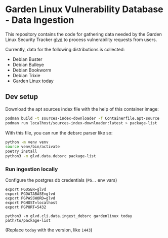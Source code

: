 # Garden Linux Vulnerability Database - Data Ingestion

This repository contains the code for gathering data needed by the Garden Linux Security Tracker [glvd](https://github.com/gardenlinux/glvd) to process vulnerability requests from users.

Currently, data for the following distributions is collected:
* Debian Buster
* Debian Bulleye
* Debian Bookworm
* Debian Trixie
* Garden Linux today

## Dev setup

Download the apt sources index file with the help of this container image:

```bash
podman build -t sources-index-downloader -f Containerfile.apt-source
podman run localhost/sources-index-downloader:latest > package-list
```

With this file, you can run the debsrc parser like so:

```bash
python -m venv venv
source venv/bin/activate
poetry install
python3 -m glvd.data.debsrc package-list
```

### Run ingestion locally

Configure the postgres db credentials (`PG..` env vars)


```
export PGUSER=glvd
export PGDATABASE=glvd
export PGPASSWORD=glvd
export PGHOST=localhost
export PGPORT=5432
```

```
python3 -m glvd.cli.data.ingest_debsrc gardenlinux today path/to/package-list
```

(Replace `today` with the version, like `1443`)

